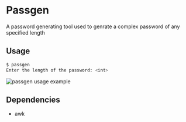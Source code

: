 # Passgen

A password generating tool used to genrate a complex password of any specified length
 
## Usage
```bash
$ passgen
Enter the length of the password: <int>
```

![passgen usage example](https://i.imgur.com/ieHm9xC.png)

## Dependencies
- awk
